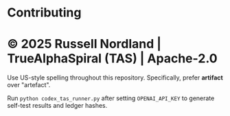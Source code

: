 # Contributing
# © 2025 Russell Nordland | TrueAlphaSpiral (TAS) | Apache-2.0

Use US-style spelling throughout this repository. Specifically, prefer **artifact** over "artefact".

Run `python codex_tas_runner.py` after setting `OPENAI_API_KEY` to generate self-test results and ledger hashes.
